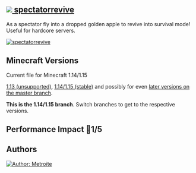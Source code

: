 ## [<img src="https://i.imgur.com/BjfNPDg.gif"> spectatorrevive](https://download.metroite.de/#/home?url=https://github.com/Metroite/datapacks/tree/1.14/spectatorrevive&rootDirectory=false)

As a spectator fly into a dropped golden apple to revive into survival mode! Useful for hardcore servers.

<a href="https://download.metroite.de/#/home?url=https://github.com/Metroite/datapacks/tree/1.14/spectatorrevive&rootDirectory=false" rel="Unvanish from the dead">![spectatorrevive](spectatorrevive.png?raw=true "Unvanish from the dead")</a>

## Minecraft Versions

Current file for Minecraft 1.14/1.15

[1.13 (unsupported)](https://github.com/Metroite/datapacks/tree/1.13), [1.14/1.15 (stable)](https://stable.metroite.de/) and possibly for even [later versions on the master branch](https://www.metroite.de/).

**This is the 1.14/1.15 branch**. Switch branches to get to the respective versions.

## Performance Impact &#x1F534;1/5

## Authors

<a href="https://github.com/Metroite"><img src="https://img.shields.io/badge/Author-Metroite-blue" alt="Author: Metroite"></a>
